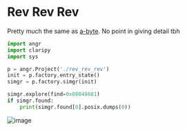 # Rev Rev Rev
Pretty much the same as [a-byte](https://github.com/AndreQuimper/Writeups/blob/main/Nightmare/6.SymEx_Sat/hs19_abyte.md). No point in giving detail tbh

```python
import angr
import claripy
import sys

p = angr.Project('./rev_rev_rev')
init = p.factory.entry_state()
simgr = p.factory.simgr(init)

simgr.explore(find=0x08048681)
if simgr.found:
    print(simgr.found[0].posix.dumps(0))
```

![image](https://github.com/AndreQuimper/Writeups/assets/96965806/8b361aba-915d-4f25-9149-05dea3339696)

